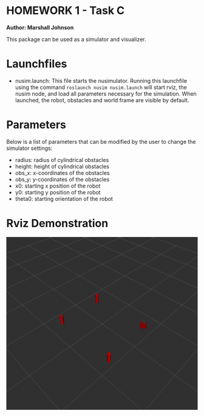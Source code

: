 # HOMEWORK 1 - Task C
**Author: Marshall Johnson**  

This package can be used as a simulator and visualizer.

# Launchfiles

 - nusim.launch: This file starts the nusimulator. Running this launchfile using the command `roslaunch nusim nusim.launch` will start rviz, the nusim node, and load all parameters necessary for the simulation. When launched, the robot, obstacles and world frame are visible by default. 

 # Parameters
Below is a list of parameters that can be modified by the user to change the simulator settings:

 - radius: radius of cylindrical obstacles
 - height: height of cylindrical obstacles
 - obs_x: x-coordinates of the obstacles
 - obs_y: y-coordinates of the obstacles
 - x0: starting x position of the robot
 - y0: starting y position of the robot
 - theta0: starting orientation of the robot

 # Rviz Demonstration
 ![Rviz - Obstacles](images/nusim1.png)

